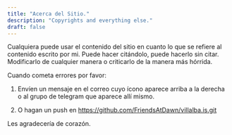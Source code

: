 ```yaml
---
title: "Acerca del Sitio."
description: "Copyrights and everything else."
draft: false
---
```



Cualquiera puede usar el contenido del sitio en cuanto lo que se refiere al contenido escrito por mi. Puede hacer citándolo, puede hacerlo sin citar. Modificarlo de cualquier manera o criticarlo de la manera más hórrida.

Cuando cometa errores por favor:

1. Envíen un mensaje en el correo cuyo ícono aparece arriba a la derecha o al grupo de telegram que aparece allí mismo.

2. O hagan un push en https://github.com/FriendsAtDawn/villalba.is.git

Les agradecería de corazón.

